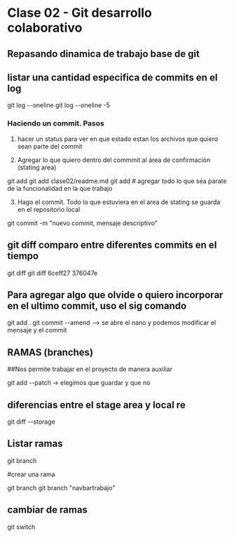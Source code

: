 # Clase 02 - Git desarrollo colaborativo

## Repasando dinamica de trabajo base de git

## listar una cantidad especifica de commits en el log

git log --oneline <cantidad-commits>
git log --oneline -5

### Haciendo un commit. Pasos


1. hacer un status para ver en que estado estan los archivos que quiero sean parte del commit

2. Agregar lo que quiero dentro del commmit al área de confirmación (stating area)

git add <nombre-archivo>
git add clase02/readme.md
git add # agregar todo lo que sea parate de la funcionalidad en la que trabajo

3. Hago el commit. Todo lo que estuviera en el area de stating se guarda en el repositorio local

git commit -m "nuevo commit, mensaje descriptivo"

## git diff comparo entre diferentes commits en el tiempo

git diff <hash> <hash>
git diff 6ceff27 376047e

## Para agregar algo que olvide o quiero incorporar en el ultimo commit, uso el sig comando


git add .
git commit --amend --> se abre el nano y podemos modificar el mensaje y el commit






## RAMAS (branches)

##Nos permite trabajar en el proyecto de manera auxiliar

git add --patch -> elegimos que guardar y que no

## diferencias entre el stage area y local re

git diff --storage



## Listar ramas 

git branch

#crear una rama

git branch <nombre-rama>
git branch "navbartrabajo"



## cambiar de ramas

git switch <nombre de la rama>